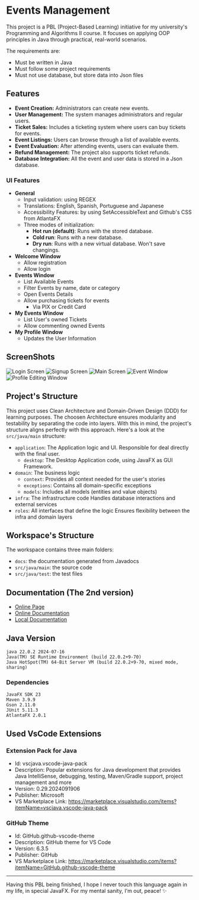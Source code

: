 # Events Management

This project is a PBL (Project-Based Learning) initiative for my university's Programming and Algorithms II course. 
It focuses on applying OOP principles in Java through practical, real-world scenarios.

The requirements are:
- Must be written in Java
- Must follow some project requirements
- Must not use database, but store data into Json files

## Features

- **Event Creation:** Administrators can create new events.
- **User Management:** The system manages administrators and regular users.
- **Ticket Sales:** Includes a ticketing system where users can buy tickets for events.
- **Event Listings:** Users can browse through a list of available events.
- **Event Evaluation:** After attending events, users can evaluate them.
- **Refund Management:** The project also supports ticket refunds.
- **Database Integration:** All the event and user data is stored in a Json database.

### UI Features
- **General**
  - Input validation: using REGEX
  - Translations: English, Spanish, Portuguese and Japanese
  - Accessibility Features: by using SetAccessibleText 
    and Github's CSS from AtlantaFX
  - Three modes of initialization:
    - **Hot run (default)**: Runs with the stored database.
    - **Cold run**: Runs with a new database.
    - **Dry run**: Runs with a new virtual database. 
      Won't save changings.
- **Welcome Window**
  - Allow registration
  - Allow login
- **Events Window**
  - List Available Events
  - Filter Events by name, date or category
  - Open Events Details
  - Allow purchasing tickets for events
    - Via PIX or Credit Card
- **My Events Window**
  - List User's owned Tickets
  - Allow commenting owned Events
- **My Profile Window**
  - Updates the User Information


## ScreenShots

![Login Screen](./.github/assets/login.png)
![Signup Screen](./.github/assets/signup.png)
![Main Screen](./.github/assets/main.png)
![Event Window](./.github/assets/event.png)
![Profile Editing Window](./.github/assets/profile.png)

## Project's Structure

This project uses Clean Architecture and Domain-Driven Design (DDD) for learning purposes. 
The choosen Architecture ensures modularity and testability by separating the code into layers. 
With this in mind, the project's structure aligns perfectly with this approach. 
Here's a look at the `src/java/main` structure:

- `application`: The Application logic and UI. 
    Responsible for deal directly with the final user.
    - `desktop`: The Desktop Application code, using JavaFX as GUI Framework.
- `domain`: The business logic
    - `context`: Provides all context needed for the user's stories
    - `exceptions`: Contains all domain-specific exceptions
    - `models`: Includes all models (entities and value objects)
- `infra`: The infrastructure code
    Handles database interactions and external services
- `roles`: All interfaces that define the logic
    Ensures flexibility between the infra and domain layers

## Workspace's Structure

The workspace contains three main folders:
- `docs`: the documentation generated from Javadocs 
- `src/java/main`: the source code
- `src/java/test`: the test files

## Documentation (The 2nd version)

* [Online Page](https://rickbarretto.github.io/passport)
* [Online Documentation](https://rickbarretto.github.io/passport/docs)
* [Local Documentation](./docs/index.html)

## Java Version

```
java 22.0.2 2024-07-16
Java(TM) SE Runtime Environment (build 22.0.2+9-70)
Java HotSpot(TM) 64-Bit Server VM (build 22.0.2+9-70, mixed mode, sharing)
```

### Dependencies

```
JavaFX SDK 23
Maven 3.9.9
Gson 2.11.0
JUnit 5.11.3
AtlantaFX 2.0.1
```

## Used VsCode Extensions

### Extension Pack for Java
* Id: vscjava.vscode-java-pack
* Description: Popular extensions for Java development that provides Java IntelliSense, debugging, testing, Maven/Gradle support, project management and more
* Version: 0.29.2024091906
* Publisher: Microsoft
* VS Marketplace Link: https://marketplace.visualstudio.com/items?itemName=vscjava.vscode-java-pack

### GitHub Theme
* Id: GitHub.github-vscode-theme
* Description: GitHub theme for VS Code
* Version: 6.3.5
* Publisher: GitHub
* VS Marketplace Link: https://marketplace.visualstudio.com/items?itemName=GitHub.github-vscode-theme

---

Having this PBL being finished, I hope I never touch this language again in my life, in special JavaFX.
For my mental sanity, I'm out, peace! ✨